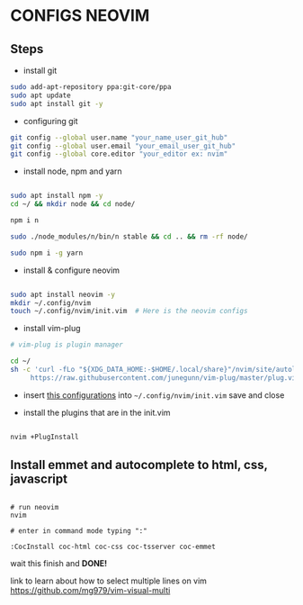 # CONFIGS NEOVIM


## Steps

* install git
```bash
sudo add-apt-repository ppa:git-core/ppa
sudo apt update
sudo apt install git -y
```
  
* configuring git
```bash
git config --global user.name "your_name_user_git_hub"
git config --global user.email "your_email_user_git_hub"
git config --global core.editor "your_editor ex: nvim"
```

* install node, npm and yarn
```bash

sudo apt install npm -y
cd ~/ && mkdir node && cd node/

npm i n

sudo ./node_modules/n/bin/n stable && cd .. && rm -rf node/

sudo npm i -g yarn

```
* install & configure neovim
```bash

sudo apt install neovim -y
mkdir ~/.config/nvim
touch ~/.config/nvim/init.vim  # Here is the neovim configs

```
* install vim-plug

```bash
# vim-plug is plugin manager

cd ~/
sh -c 'curl -fLo "${XDG_DATA_HOME:-$HOME/.local/share}"/nvim/site/autoload/plug.vim --create-dirs \
     https://raw.githubusercontent.com/junegunn/vim-plug/master/plug.vim'

```

* insert  [this configurations](init.vim) into `~/.config/nvim/init.vim` save and close

* install the plugins that are in the init.vim
```bash

nvim +PlugInstall

```
## Install emmet and autocomplete to html, css, javascript

```

# run neovim
nvim

# enter in command mode typing ":"

:CocInstall coc-html coc-css coc-tsserver coc-emmet

```

wait this finish and **DONE!**

link to learn about how to select multiple lines on vim https://github.com/mg979/vim-visual-multi
